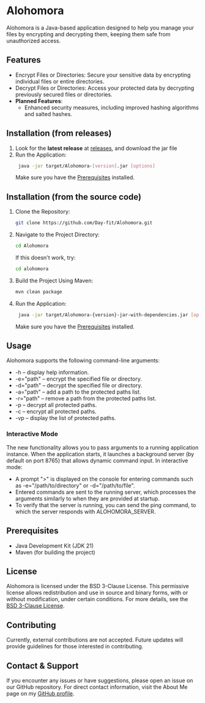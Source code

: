 # Alohomora

Alohomora is a Java-based application designed to help you manage your files by encrypting and decrypting them, keeping them safe from unauthorized access.

## Features

- Encrypt Files or Directories: Secure your sensitive data by encrypting individual files or entire directories.
- Decrypt Files or Directories: Access your protected data by decrypting previously secured files or directories.
- **Planned Features**:
    - Enhanced security measures, including improved hashing algorithms and salted hashes.

## Installation (from releases)
1. Look for the **latest release** at [releases](https://github.com/Day-fit/Alohomora/releases), and download the jar file
2. Run the Application:
   ```bash
    java -jar target/Alohomora-[version].jar [options]
    ```
   Make sure you have the [Prerequisites](#prerequisites) installed.

## Installation (from the source code)

1. Clone the Repository:
   ```bash
   git clone https://github.com/Day-fit/Alohomora.git
   ```

2. Navigate to the Project Directory:
   ```bash
   cd Alohomora
   ```

   If this doesn't work, try:
   ```bash
   cd alohomora
   ```

3. Build the Project Using Maven:
   ```bash
   mvn clean package
    ```
4. Run the Application:
   ```bash
    java -jar target/Alohomora-{version}-jar-with-dependencies.jar [options]
    ```
   
   Make sure you have the [Prerequisites](#prerequisites) installed.

## Usage

Alohomora supports the following command-line arguments:

- -h – display help information.
- -e="path" – encrypt the specified file or directory.
- -d="path" – decrypt the specified file or directory.
- -a="path" – add a path to the protected paths list.
- -r="path" – remove a path from the protected paths list.
- -p – decrypt all protected paths.
- -c – encrypt all protected paths.
- -vp – display the list of protected paths.

### Interactive Mode

The new functionality allows you to pass arguments to a running application instance. When the application starts, it launches a background server (by default on port 8765) that allows dynamic command input. In interactive mode:
- A prompt ">" is displayed on the console for entering commands such as -e="/path/to/directory" or -d="/path/to/file".
- Entered commands are sent to the running server, which processes the arguments similarly to when they are provided at startup.
- To verify that the server is running, you can send the ping command, to which the server responds with ALOHOMORA_SERVER.

## Prerequisites

- Java Development Kit (JDK 21) 
- Maven (for building the project)

## License

Alohomora is licensed under the BSD 3-Clause License. This permissive license allows redistribution and use in source and binary forms, with or without modification, under certain conditions. For more details, see the [BSD 3-Clause License](https://opensource.org/licenses/BSD-3-Clause).

## Contributing

Currently, external contributions are not accepted. Future updates will provide guidelines for those interested in contributing.

## Contact & Support

If you encounter any issues or have suggestions, please open an issue on our GitHub repository. For direct contact information, visit the About Me page on my [GitHub profile](https://day-fit.github.io).
